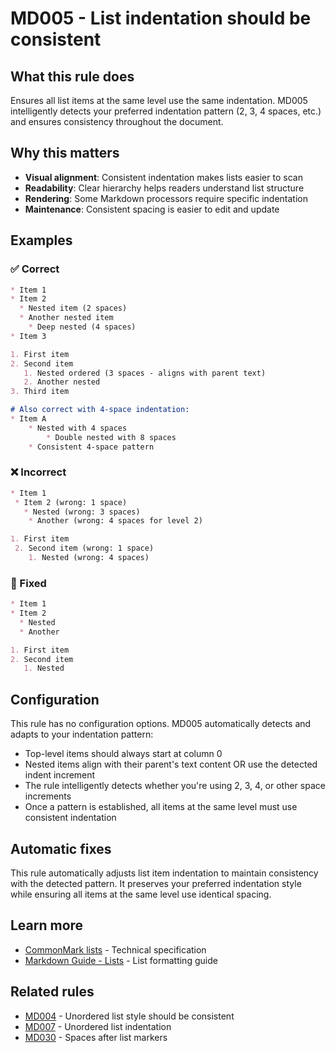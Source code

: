 # MD005 - List indentation should be consistent

## What this rule does

Ensures all list items at the same level use the same indentation. MD005 intelligently detects your
preferred indentation pattern (2, 3, 4 spaces, etc.) and ensures consistency throughout the document.

## Why this matters

- **Visual alignment**: Consistent indentation makes lists easier to scan
- **Readability**: Clear hierarchy helps readers understand list structure
- **Rendering**: Some Markdown processors require specific indentation
- **Maintenance**: Consistent spacing is easier to edit and update

## Examples

### ✅ Correct

```markdown
* Item 1
* Item 2
  * Nested item (2 spaces)
  * Another nested item
    * Deep nested (4 spaces)
* Item 3

1. First item
2. Second item
   1. Nested ordered (3 spaces - aligns with parent text)
   2. Another nested
3. Third item

# Also correct with 4-space indentation:
* Item A
    * Nested with 4 spaces
        * Double nested with 8 spaces
    * Consistent 4-space pattern
```

### ❌ Incorrect

```markdown
* Item 1
 * Item 2 (wrong: 1 space)
   * Nested (wrong: 3 spaces)
    * Another (wrong: 4 spaces for level 2)

1. First item
 2. Second item (wrong: 1 space)
    1. Nested (wrong: 4 spaces)

```

### 🔧 Fixed

```markdown
* Item 1
* Item 2
  * Nested
  * Another

1. First item
2. Second item
   1. Nested
```

## Configuration

This rule has no configuration options. MD005 automatically detects and adapts to your indentation pattern:

- Top-level items should always start at column 0
- Nested items align with their parent's text content OR use the detected indent increment
- The rule intelligently detects whether you're using 2, 3, 4, or other space increments
- Once a pattern is established, all items at the same level must use consistent indentation

## Automatic fixes

This rule automatically adjusts list item indentation to maintain consistency with the detected pattern.
It preserves your preferred indentation style while ensuring all items at the same level use identical spacing.

## Learn more

- [CommonMark lists](https://spec.commonmark.org/0.31.2/#lists) - Technical specification
- [Markdown Guide - Lists](https://www.markdownguide.org/basic-syntax/#lists) - List formatting guide

## Related rules

- [MD004](md004.md) - Unordered list style should be consistent
- [MD007](md007.md) - Unordered list indentation
- [MD030](md030.md) - Spaces after list markers

